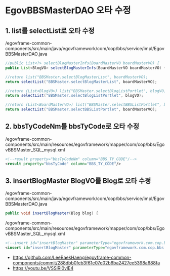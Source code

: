 # EgovBBSMasterDAO 오타 수정

## 1. list를 selectList로 오타 수정

/egovframe-common-components/src/main/java/egovframework/com/cop/bbs/service/impl/EgovBBSMasterDAO.java

```java
//public List<?> selectBlogMasterInfs(BoardMasterVO boardMasterVO) {
public List<BlogVO> selectBlogMasterInfs(BoardMasterVO boardMasterVO) {

//return list("BBSMaster.selectBlogMasterList", boardMasterVO);
return selectList("BBSMaster.selectBlogMasterList", boardMasterVO);

//return (List<BlogVO>) list("BBSMaster.selectBlogListPortlet", blogVO);
return selectList("BBSMaster.selectBlogListPortlet", blogVO);

//return (List<BoardMasterVO>) list("BBSMaster.selectBBSListPortlet", boardMasterVO);
return selectList("BBSMaster.selectBBSListPortlet", boardMasterVO);
```

## 2. bbsTyCodeNm를 bbsTyCode로 오타 수정

/egovframe-common-components/src/main/resources/egovframework/mapper/com/cop/bbs/EgovBBSMaster_SQL_mysql.xml

```xml
<!--result property="bbsTyCodeNm" column="BBS_TY_CODE"/-->
<result property="bbsTyCode" column="BBS_TY_CODE"/>
```

## 3. insertBlogMaster BlogVO를 Blog로 오타 수정

/egovframe-common-components/src/main/java/egovframework/com/cop/bbs/service/impl/EgovBBSMasterDAO.java

```java
public void insertBlogMaster(Blog blog) {
```

/egovframe-common-components/src/main/resources/egovframework/mapper/com/cop/bbs/EgovBBSMaster_SQL_mysql.xml

```xml
<!--insert id="insertBlogMaster" parameterType="egovframework.com.cop.bbs.service.BlogVO"-->
<insert id="insertBlogMaster" parameterType="egovframework.com.cop.bbs.service.Blog">
```

- https://github.com/LeeBaekHaeng/egovframe-common-components/commit/288dbb0feb3f61e07e02b6ba2427ee5398a688fa
- https://youtu.be/VSSiRi0vlE4
